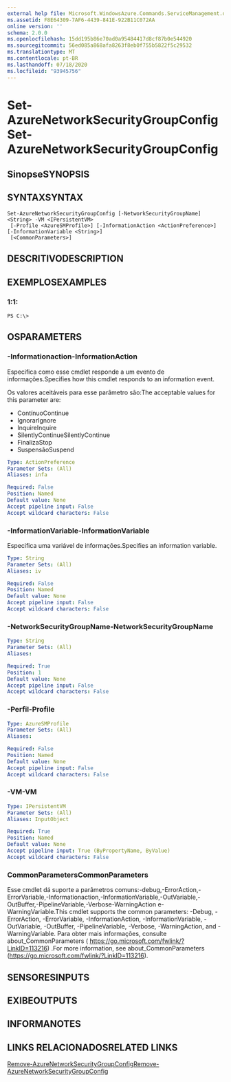 ```yaml
---
external help file: Microsoft.WindowsAzure.Commands.ServiceManagement.dll-Help.xml
ms.assetid: F8E64309-7AF6-4439-841E-922B11C072AA
online version: ''
schema: 2.0.0
ms.openlocfilehash: 15dd195b86e70ad0a95484417d8cf87b0e544920
ms.sourcegitcommit: 56ed085a868afa8263f8eb0f755b5822f5c29532
ms.translationtype: MT
ms.contentlocale: pt-BR
ms.lasthandoff: 07/18/2020
ms.locfileid: "93945756"
---
```

# <span data-ttu-id="554a1-101">Set-AzureNetworkSecurityGroupConfig</span><span class="sxs-lookup"><span data-stu-id="554a1-101">Set-AzureNetworkSecurityGroupConfig</span></span>

## <span data-ttu-id="554a1-102">Sinopse</span><span class="sxs-lookup"><span data-stu-id="554a1-102">SYNOPSIS</span></span>

## <span data-ttu-id="554a1-103">SYNTAX</span><span class="sxs-lookup"><span data-stu-id="554a1-103">SYNTAX</span></span>

```
Set-AzureNetworkSecurityGroupConfig [-NetworkSecurityGroupName] <String> -VM <IPersistentVM>
 [-Profile <AzureSMProfile>] [-InformationAction <ActionPreference>] [-InformationVariable <String>]
 [<CommonParameters>]
```

## <span data-ttu-id="554a1-104">DESCRITIVO</span><span class="sxs-lookup"><span data-stu-id="554a1-104">DESCRIPTION</span></span>

## <span data-ttu-id="554a1-105">EXEMPLOS</span><span class="sxs-lookup"><span data-stu-id="554a1-105">EXAMPLES</span></span>

### <span data-ttu-id="554a1-106">1:</span><span class="sxs-lookup"><span data-stu-id="554a1-106">1:</span></span>
```
PS C:\>
```

## <span data-ttu-id="554a1-107">OS</span><span class="sxs-lookup"><span data-stu-id="554a1-107">PARAMETERS</span></span>

### <span data-ttu-id="554a1-108">-Informationaction</span><span class="sxs-lookup"><span data-stu-id="554a1-108">-InformationAction</span></span>
<span data-ttu-id="554a1-109">Especifica como esse cmdlet responde a um evento de informações.</span><span class="sxs-lookup"><span data-stu-id="554a1-109">Specifies how this cmdlet responds to an information event.</span></span>

<span data-ttu-id="554a1-110">Os valores aceitáveis para esse parâmetro são:</span><span class="sxs-lookup"><span data-stu-id="554a1-110">The acceptable values for this parameter are:</span></span>

- <span data-ttu-id="554a1-111">Contínuo</span><span class="sxs-lookup"><span data-stu-id="554a1-111">Continue</span></span>
- <span data-ttu-id="554a1-112">Ignorar</span><span class="sxs-lookup"><span data-stu-id="554a1-112">Ignore</span></span>
- <span data-ttu-id="554a1-113">Inquire</span><span class="sxs-lookup"><span data-stu-id="554a1-113">Inquire</span></span>
- <span data-ttu-id="554a1-114">SilentlyContinue</span><span class="sxs-lookup"><span data-stu-id="554a1-114">SilentlyContinue</span></span>
- <span data-ttu-id="554a1-115">Finaliza</span><span class="sxs-lookup"><span data-stu-id="554a1-115">Stop</span></span>
- <span data-ttu-id="554a1-116">Suspensão</span><span class="sxs-lookup"><span data-stu-id="554a1-116">Suspend</span></span>

```yaml
Type: ActionPreference
Parameter Sets: (All)
Aliases: infa

Required: False
Position: Named
Default value: None
Accept pipeline input: False
Accept wildcard characters: False
```

### <span data-ttu-id="554a1-117">-InformationVariable</span><span class="sxs-lookup"><span data-stu-id="554a1-117">-InformationVariable</span></span>
<span data-ttu-id="554a1-118">Especifica uma variável de informações.</span><span class="sxs-lookup"><span data-stu-id="554a1-118">Specifies an information variable.</span></span>

```yaml
Type: String
Parameter Sets: (All)
Aliases: iv

Required: False
Position: Named
Default value: None
Accept pipeline input: False
Accept wildcard characters: False
```

### <span data-ttu-id="554a1-119">-NetworkSecurityGroupName</span><span class="sxs-lookup"><span data-stu-id="554a1-119">-NetworkSecurityGroupName</span></span>
```yaml
Type: String
Parameter Sets: (All)
Aliases: 

Required: True
Position: 1
Default value: None
Accept pipeline input: False
Accept wildcard characters: False
```

### <span data-ttu-id="554a1-120">-Perfil</span><span class="sxs-lookup"><span data-stu-id="554a1-120">-Profile</span></span>
```yaml
Type: AzureSMProfile
Parameter Sets: (All)
Aliases: 

Required: False
Position: Named
Default value: None
Accept pipeline input: False
Accept wildcard characters: False
```

### <span data-ttu-id="554a1-121">-VM</span><span class="sxs-lookup"><span data-stu-id="554a1-121">-VM</span></span>
```yaml
Type: IPersistentVM
Parameter Sets: (All)
Aliases: InputObject

Required: True
Position: Named
Default value: None
Accept pipeline input: True (ByPropertyName, ByValue)
Accept wildcard characters: False
```

### <span data-ttu-id="554a1-122">CommonParameters</span><span class="sxs-lookup"><span data-stu-id="554a1-122">CommonParameters</span></span>
<span data-ttu-id="554a1-123">Esse cmdlet dá suporte a parâmetros comuns:-debug,-ErrorAction,-ErrorVariable,-Informationaction,-InformationVariable,-OutVariable,-OutBuffer,-PipelineVariable,-Verbose-WarningAction e-WarningVariable.</span><span class="sxs-lookup"><span data-stu-id="554a1-123">This cmdlet supports the common parameters: -Debug, -ErrorAction, -ErrorVariable, -InformationAction, -InformationVariable, -OutVariable, -OutBuffer, -PipelineVariable, -Verbose, -WarningAction, and -WarningVariable.</span></span> <span data-ttu-id="554a1-124">Para obter mais informações, consulte about_CommonParameters ( https://go.microsoft.com/fwlink/?LinkID=113216) .</span><span class="sxs-lookup"><span data-stu-id="554a1-124">For more information, see about_CommonParameters (https://go.microsoft.com/fwlink/?LinkID=113216).</span></span>

## <span data-ttu-id="554a1-125">SENSORES</span><span class="sxs-lookup"><span data-stu-id="554a1-125">INPUTS</span></span>

## <span data-ttu-id="554a1-126">EXIBE</span><span class="sxs-lookup"><span data-stu-id="554a1-126">OUTPUTS</span></span>

## <span data-ttu-id="554a1-127">INFORMA</span><span class="sxs-lookup"><span data-stu-id="554a1-127">NOTES</span></span>

## <span data-ttu-id="554a1-128">LINKS RELACIONADOS</span><span class="sxs-lookup"><span data-stu-id="554a1-128">RELATED LINKS</span></span>

[<span data-ttu-id="554a1-129">Remove-AzureNetworkSecurityGroupConfig</span><span class="sxs-lookup"><span data-stu-id="554a1-129">Remove-AzureNetworkSecurityGroupConfig</span></span>](./Remove-AzureNetworkSecurityGroupConfig.md)


